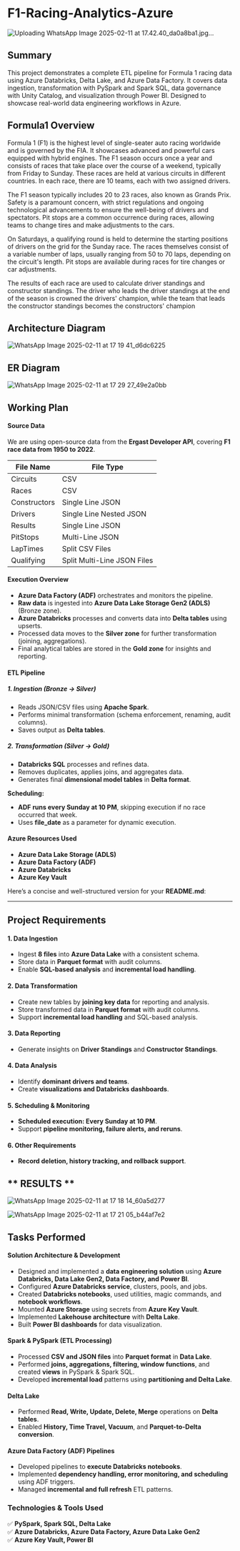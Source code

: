 
# F1-Racing-Analytics-Azure

![Uploading WhatsApp Image 2025-02-11 at 17.42.40_da0a8ba1.jpg…]()



## Summary
This project demonstrates a complete ETL pipeline for Formula 1 racing data using Azure Databricks, Delta Lake, and Azure Data Factory. It covers data ingestion, transformation with PySpark and Spark SQL, data governance with Unity Catalog, and visualization through Power BI. Designed to showcase real-world data engineering workflows in Azure.
## Formula1 Overview
Formula 1 (F1) is the highest level of single-seater auto racing worldwide and is governed by the FIA. It showcases advanced and powerful cars equipped with hybrid engines. The F1 season occurs once a year and consists of races that take place over the course of a weekend, typically from Friday to Sunday. These races are held at various circuits in different countries. In each race, there are 10 teams, each with two assigned drivers.

The F1 season typically includes 20 to 23 races, also known as Grands Prix. Safety is a paramount concern, with strict regulations and ongoing technological advancements to ensure the well-being of drivers and spectators. Pit stops are a common occurrence during races, allowing teams to change tires and make adjustments to the cars.

On Saturdays, a qualifying round is held to determine the starting positions of drivers on the grid for the Sunday race. The races themselves consist of a variable number of laps, usually ranging from 50 to 70 laps, depending on the circuit's length. Pit stops are available during races for tire changes or car adjustments.

The results of each race are used to calculate driver standings and constructor standings. The driver who leads the driver standings at the end of the season is crowned the drivers' champion, while the team that leads the constructor standings becomes the constructors' champion
## Architecture Diagram

![WhatsApp Image 2025-02-11 at 17 19 41_d6dc6225](https://github.com/user-attachments/assets/7ddee616-b802-4f8e-8f01-bb8e75e930d0)

## ER Diagram

![WhatsApp Image 2025-02-11 at 17 29 27_49e2a0bb](https://github.com/user-attachments/assets/63ba9e67-d9cb-4b61-bfb6-998c97662c04)



## **Working Plan**  

#### **Source Data**  
We are using open-source data from the **Ergast Developer API**, covering **F1 race data from 1950 to 2022**.  

| **File Name**     | **File Type**              |  
|------------------|--------------------------|  
| Circuits        | CSV                        |  
| Races           | CSV                        |  
| Constructors    | Single Line JSON           |  
| Drivers        | Single Line Nested JSON    |  
| Results        | Single Line JSON           |  
| PitStops       | Multi-Line JSON            |  
| LapTimes       | Split CSV Files            |  
| Qualifying     | Split Multi-Line JSON Files |  

#### **Execution Overview**  
- **Azure Data Factory (ADF)** orchestrates and monitors the pipeline.  
- **Raw data** is ingested into **Azure Data Lake Storage Gen2 (ADLS)** (Bronze zone).  
- **Azure Databricks** processes and converts data into **Delta tables** using upserts.  
- Processed data moves to the **Silver zone** for further transformation (joining, aggregations).  
- Final analytical tables are stored in the **Gold zone** for insights and reporting.  

#### **ETL Pipeline**  
##### **1. Ingestion (Bronze → Silver)**  
- Reads JSON/CSV files using **Apache Spark**.  
- Performs minimal transformation (schema enforcement, renaming, audit columns).  
- Saves output as **Delta tables**.  

##### **2. Transformation (Silver → Gold)**  
- **Databricks SQL** processes and refines data.  
- Removes duplicates, applies joins, and aggregates data.  
- Generates final **dimensional model tables** in **Delta format**.  

**Scheduling:**  
- **ADF runs every Sunday at 10 PM**, skipping execution if no race occurred that week.  
- Uses **file_date** as a parameter for dynamic execution.  

#### **Azure Resources Used**  
- **Azure Data Lake Storage (ADLS)**  
- **Azure Data Factory (ADF)**  
- **Azure Databricks**  
- **Azure Key Vault**

Here’s a concise and well-structured version for your **README.md**:  

---

## **Project Requirements**  

#### **1. Data Ingestion**  
- Ingest **8 files** into **Azure Data Lake** with a consistent schema.  
- Store data in **Parquet format** with audit columns.  
- Enable **SQL-based analysis** and **incremental load handling**.  

#### **2. Data Transformation**  
- Create new tables by **joining key data** for reporting and analysis.  
- Store transformed data in **Parquet format** with audit columns.  
- Support **incremental load handling** and SQL-based analysis.  

#### **3. Data Reporting**  
- Generate insights on **Driver Standings** and **Constructor Standings**.  

#### **4. Data Analysis**  
- Identify **dominant drivers and teams**.  
- Create **visualizations and Databricks dashboards**.  

#### **5. Scheduling & Monitoring**  
- **Scheduled execution: Every Sunday at 10 PM**.  
- Support **pipeline monitoring, failure alerts, and reruns**.  

#### **6. Other Requirements**  
- **Record deletion, history tracking, and rollback support**.  

## ** RESULTS **
![WhatsApp Image 2025-02-11 at 17 18 14_60a5d277](https://github.com/user-attachments/assets/45f6df2c-6505-41af-a7e4-99163b57edd1)


![WhatsApp Image 2025-02-11 at 17 21 05_b44af7e2](https://github.com/user-attachments/assets/1983b629-142b-412c-8b08-622ae56e98c0)



## **Tasks Performed**  

#### **Solution Architecture & Development**  
- Designed and implemented a **data engineering solution** using **Azure Databricks, Data Lake Gen2, Data Factory, and Power BI**.  
- Configured **Azure Databricks service**, clusters, pools, and jobs.  
- Created **Databricks notebooks**, used utilities, magic commands, and **notebook workflows**.  
- Mounted **Azure Storage** using secrets from **Azure Key Vault**.  
- Implemented **Lakehouse architecture** with **Delta Lake**.  
- Built **Power BI dashboards** for data visualization.  

#### **Spark & PySpark (ETL Processing)**  
- Processed **CSV and JSON files** into **Parquet format** in **Data Lake**.  
- Performed **joins, aggregations, filtering, window functions**, and created **views** in PySpark & Spark SQL.  
- Developed **incremental load** patterns using **partitioning and Delta Lake**.  

#### **Delta Lake**  
- Performed **Read, Write, Update, Delete, Merge** operations on **Delta tables**.  
- Enabled **History, Time Travel, Vacuum**, and **Parquet-to-Delta conversion**.  

#### **Azure Data Factory (ADF) Pipelines**  
- Developed pipelines to **execute Databricks notebooks**.  
- Implemented **dependency handling, error monitoring, and scheduling** using ADF triggers.  
- Managed **incremental and full refresh** ETL patterns.  

### **Technologies & Tools Used**  
✅ **PySpark, Spark SQL, Delta Lake**  
✅ **Azure Databricks, Azure Data Factory, Azure Data Lake Gen2**  
✅ **Azure Key Vault, Power BI**  




